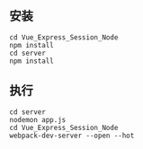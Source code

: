 
## 安装
```
cd Vue_Express_Session_Node
npm install
cd server
npm install
```
## 执行
```
cd server
nodemon app.js
cd Vue_Express_Session_Node
webpack-dev-server --open --hot

```

